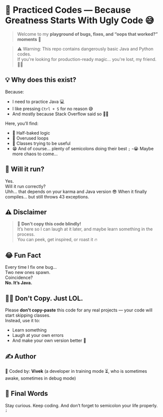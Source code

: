 # 🧪 Practiced Codes — Because Greatness Starts With Ugly Code 😅

> Welcome to my **playground of bugs, fixes, and “oops that worked?” moments** 🤯
 
> ⚠️ Warning: This repo contains dangerously basic Java and Python codes.  
> If you're looking for production-ready magic... you're lost, my friend. 🚪🚶


## 💡 Why does this exist?
Because:
- I need to practice Java 💻
- I like pressing `Ctrl + S` for no reason 😅
- And mostly because Stack Overflow said so 👨‍🏫

Here, you’ll find:
- 🚧 Half-baked logic
- 🧃 Overused loops
- 🫣 Classes trying to be useful
- 😁 And of course... plenty of semicolons doing their best `;`
-😭 Maybe more chaos to come...


## 🧪 Will it run?
Yes.  
Will it run correctly?  
Uhh... that depends on your karma and Java version 😎
When it finally compiles… but still throws 43 exceptions.

## ⚠️ Disclaimer
> 📢 **Don’t copy this code blindly!**  
> It’s here so I can laugh at it later, and maybe learn something in the process.  
> You can peek, get inspired, or roast it 🔥

## 😂 Fun Fact
Every time I fix one bug...  
Two new ones spawn.  
Coincidence?  
**No. It’s Java.** 

## 🙅‍♂️ Don't Copy. Just LOL.
Please **don't copy-paste** this code for any real projects — your code will start skipping classes.  
Instead, use it to:
- Learn something
- Laugh at your own errors
- And make your own version better 🚀


## ✍️ Author
🧠 Coded by: **Vivek** (a developer in training mode ⏳, who is sometimes awake, sometimes in debug mode)

## 👋 Final Words
Stay curious. Keep coding. And don’t forget to semicolon your life properly. `;`
